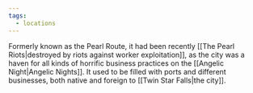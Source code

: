```yaml
---
tags:
  - locations
---
```

Formerly known as the Pearl Route, it had been recently [[The Pearl Riots|destroyed by riots against worker exploitation]], as the city was a haven for all kinds of horrific business practices on the [[Angelic Night|Angelic Nights]]. It used to be filled with ports and different businesses, both native and foreign to [[Twin Star Falls|the city]].
